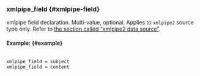 ### xmlpipe_field {#xmlpipe-field}

xmlpipe field declaration. Multi-value, optional. Applies to `xmlpipe2` source type only. Refer to [the section called “xmlpipe2 data source”](../../xmlpipe2_data_source.md).

#### Example: {#example}

```

xmlpipe_field = subject
xmlpipe_field = content

```
